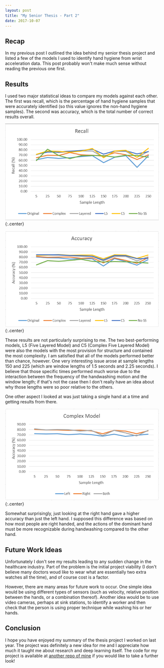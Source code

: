 ```yaml
---
layout: post
title: "My Senior Thesis - Part 2"
date: 2017-10-07
---
```


## Recap
In my previous post I outlined the idea behind my senior thesis project and listed a few of the models I used to identify hand hygiene from wrist acceleration data.
This post probably won't make much sense without reading the previous one first.

## Results
I used two major statistical ideas to compare my models against each other. The first was recall, which is the percentage of hand hygiene samples that were accurately identified (so this value ignores the non-hand hygiene samples). The second was accuracy, which is the total number of correct results overall.

![Recall Results][recall]
{:.center}

![Accuracy Results][accuracy]
{:.center}

These results are not particularly surprising to me. The two best-performing models, L5 (Five Layered Model) and C5 (Complex Five Layered Model) were also the models with the most provision for structure and contained the most complexity. I am satisfied that all of the models performed better than chance, however.
One very interesting issue arose at sample lengths 150 and 225 (which are window lengths of 1.5 seconds and 2.25 seconds). I believe that those specific times performed much worse due to the interaction between the frequency of the handwashing motion and the window length; if that's not the case then I don't really have an idea about why those lengths were so poor relative to the others.

One other aspect I looked at was just taking a single hand at a time and getting results from there.

![Handedness Results][handedness]
{:.center}

Somewhat surprisingly, just looking at the right hand gave a higher accuracy than just the left hand. I supposed this difference was based on how most people are right handed, and the actions of the dominant hand must be more recognizable during handwashing compared to the other hand.

## Future Work Ideas
Unfortunately I don't see my results leading to any sudden change in the healthcare industry. Part of the problem is the initial project viability (I don't believe many doctors woud like to wear what are essentially two extra watches all the time), and of course cost is a factor.

However, there are many areas for future work to occur. One simple idea would be using different types of sensors (such as velocity, relative position between the hands, or a combination thereof). Another idea would be to use video cameras, perhaps at sink stations, to identify a worker and then check that the person is using proper technique while washing his or her hands.


## Conclusion
I hope you have enjoyed my summary of the thesis project I worked on last year. The project was definitely a new idea for me and I appreciate how much it taught me about research and deep learning itself. The code for my project is available at [another repo of mine](https://github.com/Prescientje/thesis) if you would like to take a further look!


[recall]: https://github.com/Prescientje/thesis/blob/master/images/recall2.PNG?raw=true
[accuracy]: https://github.com/Prescientje/thesis/blob/master/images/accuracy2.PNG?raw=true
[handedness]: https://github.com/Prescientje/thesis/blob/master/images/handed2c.PNG?raw=true